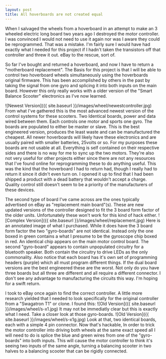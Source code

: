 ```yaml
---
layout: post
title: All hoverboards are not created equal
---
```


When I salvaged the wheels from a hoverboard in an attempt to make an 3 wheeled electric long board two years ago I destroyed the motor controller. I was convinced I would not need to use it again nor was I aware they could be reprogrammed. That was a mistake. I'm fairly sure I would have had exactly what I needed for this project if I hadn't taken the transistors off that controller and threw it out. eBay to the rescue, sort of. 

So far I've bought and returned a hoverboard, and now I have to return a "motherboard replacement". The Basis for this project is that I will be able to control two hoverboard wheels simultaneously using the hoverboards original firmware. This has been accomplished by others in the past by taking the signal from one gyro and splicing it into both inputs on the main board. However this only really works with a older version of the "Smart Balance Scooter" electronics as I've now learned.

![Newest Version]({{ site.baseurl }}/images/wheel/newestcontroller.jpg)
From what I've gathered this is the most advanced newest version of the control systems for these scooters. Two Identical boards, power and data wired between them. Each controls one motor and sports one gyro. The boards are populated to either be master or slave. This is the best engineered version, produces the least waste and can be manufactured the cheapest. All newer hoverboards will likely have these electronics and are usually paired with smaller batteries, 25volts or so. For my purposes these boards are not usable at all. Everything is self contained on their respective sides and there is no way for me to sync up the two motors. They're also not very useful for other projects either since there are not any resources that I've found online for reprogramming these to do anything useful. This was the kind that the hoverboard I had to return had, though I really had to return it since it didn't even turn on. I opened it up to find that I had been shipped a product with a dead battery that wouldn't accept a charge. Quality control still doesn't seem to be a priority of the manufacturers of these devices.

The second type of board I've came across are the ones typically advertised on eBay as "replacement main board"(s). These are new updated versions of the controller designed to fit the 3 board form factor of the older units. Unfortunately these won't work for this kind of hack either. 
![Complex Version]({{ site.baseurl }}/images/wheel/replacement.jpg)
Here is an annotated image of what I purchased. While it does have the 3 board form factor the two "gyro-boards" are not identical. Instead only the one boxed in green contains a what I presume to be the gyroscope chip boxed in red. An identical chip appears on the main motor control board. The second "gyro-board" appears to contain unpopulated circuitry for a bluetooth speaker. Both contain the circuitry to drive LEDs as the only commonality. Also notice that each board has it's own set of programming headers (purple) which all must program different things. If the dual board versions are the best engineered these are the worst. Not only do you have three boards but all three are different and all require a different connector. I don't see any advantage to manufacturing the circuits this way. I'm hoping for a swift return.

I took to eBay once again to find the correct controller. A little more research yielded that I needed to look specifically for the original controller from a "Swagatron T1" or clone. I found this:
![Old Version]({{ site.baseurl }}/images/wheel/s-x1.jpg)
It may not be immediatly clear but this is exactly what I need. Take a closer look at those gyro-boards.
![Old Version]({{ site.baseurl }}/images/wheel/s-x1g.jpg)
Look at that, two identical boards, each with a simple 4 pin connector. Now that's hackable, In order to trick the motor controller into driving both wheels at the same exact speed all I will need to do is splice the blue and green wires from one of the "gyro-boards" into both inputs. This will cause the motor controller to think it's seeing two inputs of the same angle, turning a balancing scooter in two halves to a balancing scooter that can be rigidly connected. 